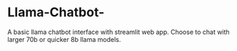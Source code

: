 # Llama-Chatbot-
A basic llama chatbot interface with streamlit web app. Choose to chat with larger 70b or quicker 8b llama models.
